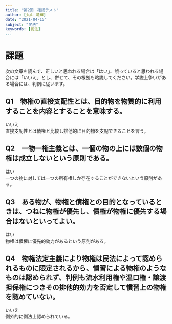 ```yaml
---
title: "第2回　確認テスト"
author: [丸山 竜輝]
date: "2021-04-15"
subject: "民法"
keywords: [民法]
...
```


# 課題

次の文章を読んで、正しいと思われる場合は「はい」、誤っていると思われる場合には「いいえ」とし、併せて、その根拠も略説してください。学説上争いがある場合には、判例に従います。

## Q1　物権の直接支配性とは、目的物を物質的に利用することを内容とすることを意味する。

いいえ  
直接支配性とは債権と比較し排他的に目的物を支配できることを言う。

## Q2　一物一権主義とは、一個の物の上には数個の物権は成立しないという原則である。

はい  
一つの物に対しては一つの所有権しか存在することができないという原則がある。

## Q3　ある物が、物権と債権との目的となっているときは、つねに物権が優先し、債権が物権に優先する場合はないといってよい。

はい  
物権は債権に優先的効力があるという原則がある。

## Q4　物権法定主義により物権は民法によって認められるものに限定されるから、慣習による物権のようなものは認められず、判例も流水利用権や温口権・譲渡担保権につきその排他的効力を否定して慣習上の物権を認めていない。

いいえ  
例外的に例法上認められている。